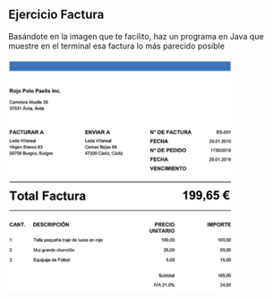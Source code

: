 ## Ejercicio Factura 
Basándote en la imagen que te facilito, haz un programa en Java que muestre en el terminal esa factura lo más parecido posible


![Imagen](imagen/FActura.png)
